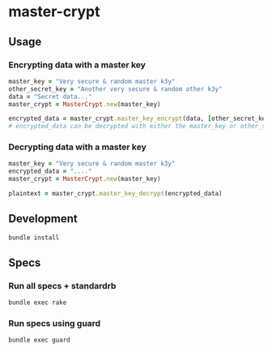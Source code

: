 # master-crypt

## Usage

### Encrypting data with a master key
```ruby
master_key = "Very secure & random master k3y"
other_secret_key = "Another very secure & random other k3y"
data = "Secret data..."
master_crypt = MasterCrypt.new(master_key)

encrypted_data = master_crypt.master_key_encrypt(data, [other_secret_key])
# encrypted_data can be decrypted with either the master_key or other_secret_key
```

### Decrypting data with a master key
```ruby
master_key = "Very secure & random master k3y"
encrypted_data = "...."
master_crypt = MasterCrypt.new(master_key)

plaintext = master_crypt.master_key_decrypt(encrypted_data)
```

## Development
```sh
bundle install
```

## Specs

### Run all specs + standardrb

```sh
bundle exec rake
```

### Run specs using guard

```sh
bundle exec guard
```
